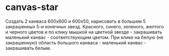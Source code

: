 # canvas-star
Создать 2 канваса 600x600 и 600x50, нарисовать в большем 5 закрашенных 5-и конечных звезд. Красного, синего, зеленого, желтого и черного цветов и по клику мышкой на цветной звезде - закрашивать маленький канвас - соответствующим цветом. При клике на белую (не закрашенную) область большого канваса - маленький канвас - закрашивать белым.
